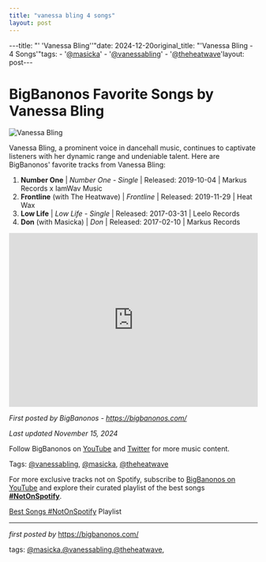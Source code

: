 ```yaml
---
title: "vanessa bling 4 songs"
layout: post
---
```

---title: "' 'Vanessa Bling''"date: 2024-12-20original_title: "'Vanessa Bling - 4 Songs'"tags:  - '[@masicka](/tags/masicka/)'  - '[@vanessabling](/tags/vanessabling/)'  - '[@theheatwave](/tags/theheatwave/)'layout: post---<h1>BigBanonos Favorite Songs by Vanessa Bling</h1><img src="https://www.dancehall.co.uk/images/artists/vanessa-bling.jpg" alt="Vanessa Bling"> <p>Vanessa Bling, a prominent voice in dancehall music, continues to captivate listeners with her dynamic range and undeniable talent. Here are BigBanonos' favorite tracks from Vanessa Bling:</p> <ol> <li><strong>Number One</strong> | <em>Number One - Single</em> | Released: 2019-10-04 | Markus Records x IamWav Music</li> <li><strong>Frontline</strong> (with The Heatwave) | <em>Frontline</em> | Released: 2019-11-29 | Heat Wax</li> <li><strong>Low Life</strong> | <em>Low Life - Single</em> | Released: 2017-03-31 | Leelo Records</li> <li><strong>Don</strong> (with Masicka) | <em>Don</em> | Released: 2017-02-10 | Markus Records</li></ol> <div> <iframe src="https://open.spotify.com/embed/playlist/4839K3xZdcghROGMllhhte?utm_source=generator" width="100%" height="352" frameborder="0" allowfullscreen="" allow="autoplay; clipboard-write; encrypted-media; fullscreen; picture-in-picture" loading="lazy"></iframe></div> <p><em>First posted by BigBanonos - <a href="https://bigbanonos.com/">https://bigbanonos.com/</a></em></p><p><em>Last updated November 15, 2024</em></p><p>Follow BigBanonos on <a href="https://www.youtube.com/[@BigBanonos](/tags/BigBanonos/)">YouTube</a> and <a href="https://x.com/bigbanonos">Twitter</a> for more music content.</p><p>Tags: [@vanessabling](/tags/vanessabling/), [@masicka](/tags/masicka/), [@theheatwave](/tags/theheatwave/)</p><!--Subscribe and Playlist Links--><div>    <p>For more exclusive tracks not on Spotify, subscribe to <a href="https://www.youtube.com/[@BigBanonos](/tags/BigBanonos/)" target="_blank">BigBanonos on YouTube</a> and explore their curated playlist of the best songs <strong>[#NotOnSpotify](/tags/NotOnSpotify/)</strong>.</p>    <p><a href="https://www.youtube.com/playlist?list=PLtuNtuTatqI0kFahUCbtbfenC_ET5O_tr" target="_blank">Best Songs [#NotOnSpotify](/tags/NotOnSpotify/) Playlist<br /></a></p></div><hr /><p><em>first posted by</em> <a href="https://bigbanonos.com/" rel="noopener" target="_new">https://bigbanonos.com/</a></p><p>tags: [@masicka](/tags/masicka/),[@vanessabling](/tags/vanessabling/),[@theheatwave](/tags/theheatwave/),</p>
